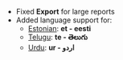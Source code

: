 - Fixed **Export** for large reports
- Added language support for:
	- [Estonian](https://translate.epaas.xyz/view?lang=et): **et - eesti**
	- [Telugu](https://translate.epaas.xyz/view?lang=te): **te - తెలుగు**
	- [Urdu](https://translate.epaas.xyz/view?lang=ur): **ur - اردو**
